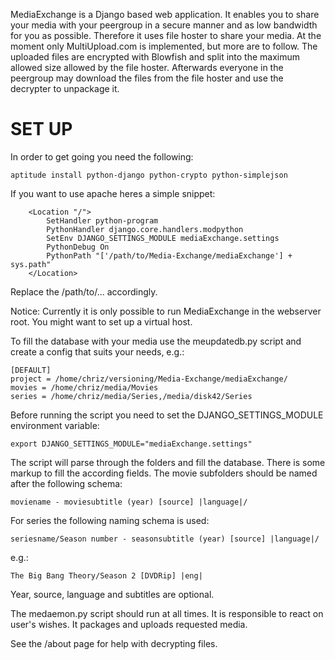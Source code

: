 
MediaExchange is a Django based web application. It enables you to share your
media with your peergroup in a secure manner and as low bandwidth for you as
possible. Therefore it uses file hoster to share your media. At the moment only
MultiUpload.com is implemented, but more are to follow. The uploaded files are
encrypted with Blowfish and split into the maximum allowed size allowed by the
file hoster. Afterwards everyone in the peergroup may download the files from
the file hoster and use the decrypter to unpackage it.


SET UP
======

In order to get going you need the following:

```
aptitude install python-django python-crypto python-simplejson
```


If you want to use apache heres a simple snippet:

```
    <Location "/">
        SetHandler python-program
        PythonHandler django.core.handlers.modpython
        SetEnv DJANGO_SETTINGS_MODULE mediaExchange.settings
        PythonDebug On
        PythonPath "['/path/to/Media-Exchange/mediaExchange'] + sys.path"
    </Location>
```


Replace the /path/to/... accordingly.

Notice: Currently it is only possible to run MediaExchange in the webserver root.
        You might want to set up a virtual host.


To fill the database with your media use the meupdatedb.py script and create a
config that suits your needs, e.g.:

```
[DEFAULT]
project = /home/chriz/versioning/Media-Exchange/mediaExchange/
movies = /home/chriz/media/Movies
series = /home/chriz/media/Series,/media/disk42/Series
```

Before running the script you need to set the DJANGO_SETTINGS_MODULE environment
variable:

```
export DJANGO_SETTINGS_MODULE="mediaExchange.settings"
```

The script will parse through the folders and fill the database. There is some
markup to fill the according fields. The movie subfolders should be named after the
following schema:

```
moviename - moviesubtitle (year) [source] |language|/
```

For series the following naming schema is used:

```
seriesname/Season number - seasonsubtitle (year) [source] |language|/
```

e.g.:
```
The Big Bang Theory/Season 2 [DVDRip] |eng|
```

Year, source, language and subtitles are optional.


The medaemon.py script should run at all times. It is responsible to react on
user's wishes. It packages and uploads requested media.

See the /about page for help with decrypting files.
